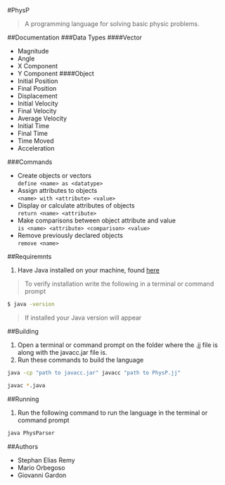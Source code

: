 #PhysP
> A programming language for solving basic physic problems.

##Documentation
###Data Types
####Vector
* Magnitude
* Angle
* X Component
* Y Component
####Object
* Initial Position
* Final Position
* Displacement
* Initial Velocity
* Final Velocity
* Average Velocity
* Initial Time
* Final Time
* Time Moved
* Acceleration

###Commands
*  Create objects or vectors <br />
`define <name> as <datatype>`
*  Assign attributes to objects <br />
`<name> with <attribute> <value>`
* Display or calculate attributes of objects <br />
`return <name> <attribute>`
* Make comparisons between object attribute and value <br />
`is <name> <attribute> <comparison> <value>`
* Remove previously declared objects <br />
`remove <name>`

##Requiremnts
1. Have Java installed on your machine, found [here](http://www.oracle.com/technetwork/java/javase/downloads/jdk8-downloads-2133151.html)
> To verify installation write the following in a terminal or command prompt
```bash
$ java -version
```
>If installed your Java version will appear

##Building
1. Open a terminal or command prompt on the folder where the .jj file is along with the javacc.jar file is.
2. Run these commands to build the language
```bash
java -cp "path to javacc.jar" javacc "path to PhysP.jj"
```
```bash
javac *.java
```

##Running
1. Run the following command to run the language in the terminal or command prompt
```bash
java PhysParser
```

##Authors
* Stephan Elias Remy
* Mario Orbegoso
* Giovanni Gardon